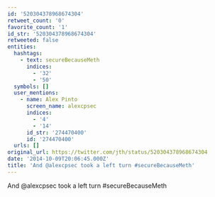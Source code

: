```yaml
---
id: '520304378968674304'
retweet_count: '0'
favorite_count: '1'
id_str: '520304378968674304'
retweeted: false
entities:
  hashtags:
    - text: secureBecauseMeth
      indices:
        - '32'
        - '50'
  symbols: []
  user_mentions:
    - name: Alex Pinto
      screen_name: alexcpsec
      indices:
        - '4'
        - '14'
      id_str: '274470400'
      id: '274470400'
  urls: []
original_url: https://twitter.com/jth/status/520304378968674304
date: '2014-10-09T20:06:45.000Z'
title: 'And @alexcpsec took a left turn #secureBecauseMeth'
---
```


And @alexcpsec took a left turn #secureBecauseMeth